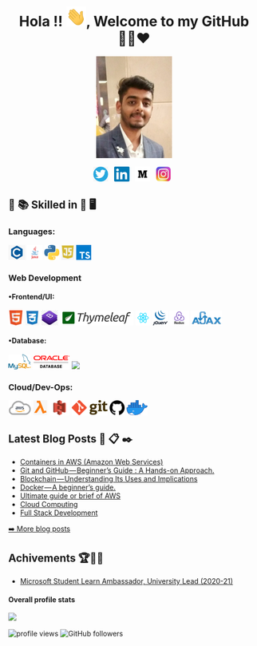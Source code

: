 <!-- ### Hi there 👋
**Aman1905/Aman1905** is a ✨ _special_ ✨ repository because its `README.md` (this file) appears on your GitHub profile.
Here are some ideas to get you started:
- 🔭 I’m currently working on ...
- 🌱 I’m currently learning ...
- 👯 I’m looking to collaborate on ...
- 🤔 I’m looking for help with ...
- 💬 Ask me about ...
- 📫 How to reach me: ...
- 😄 Pronouns: ...
- ⚡ Fun fact: ...
-->


<h1 align="center">Hola !! <img src="https://raw.githubusercontent.com/Aman1905/Aman1905/master/Hi.gif" width="40px" />, Welcome to my GitHub 👨‍💻❤️</h1>
  
<!--
[![HitCount](http://hits.dwyl.com/Aman1905/Aman1905.svg)](http://hits.dwyl.com/Aman1905/Aman1905)
<b>- Platform:</b>
# Hi, I'm Soumyadip 👋:man_technologist:
<code><img height="30" src="https://raw.githubusercontent.com/github/explore/80688e429a7d4ef2fca1e82350fe8e3517d3494d/topics/docker/docker.png"></code>
<code><img height="30" src="https://raw.githubusercontent.com/github/explore/80688e429a7d4ef2fca1e82350fe8e3517d3494d/topics/vagrant/vagrant.png"></code>
<code><img height="30" src="https://raw.githubusercontent.com/github/explore/80688e429a7d4ef2fca1e82350fe8e3517d3494d/topics/kubernetes/kubernetes.png"></code>
<code><img height="30" src="https://raw.githubusercontent.com/github/explore/80688e429a7d4ef2fca1e82350fe8e3517d3494d/topics/maven/maven.png"></code>
### Platform
<code><img src="https://raw.githubusercontent.com/Aman1905/Aman1905/master/img/platform/linux.png" height="30"></code>
<code><img src="https://raw.githubusercontent.com/Aman1905/Aman1905/master/img/platform/windows.jpg" height="30"></code>
<img src="https://gpvc.arturio.dev/Aman1905" alt="profile views"/> (https://visitor-badge.glitch.me/badge?page_id=Aman1905.Aman1905 --->

<p align="center">
<img src="https://raw.githubusercontent.com/Aman1905/Aman1905/master/frame.jpg" height="60%" width="30%"></p>
<p align="center">
<a href="https://twitter.com/iam_chopra_aman?s=09"><img height="30" src="https://raw.githubusercontent.com/Aman1905/Aman1905/master/img/social/t.png"></a>&nbsp;&nbsp;
<a href="https://www.linkedin.com/in/aman-chopra-375a81171"><img height="30" src="https://raw.githubusercontent.com/Aman1905/Aman1905/master/img/social/l.png"></a>&nbsp;&nbsp;
<a href="https://medium.com/@amanchopra.atg"><img height="30" src="https://raw.githubusercontent.com/Aman1905/Aman1905/master/img/social/m.png"></a>&nbsp;&nbsp;
<a href="https://instagram.com/chopra_aman1905"><img height="30" src="https://raw.githubusercontent.com/Aman1905/Aman1905/master/img/social/i.jpg"></a>&nbsp;&nbsp;
</p>
  


## :open_book: :books: Skilled in :closed_book: :desktop_computer:


### Languages:
<code><img src="https://raw.githubusercontent.com/Aman1905/Aman1905/master/img/pl/c.png" height="30"></code>
<code><img src="https://raw.githubusercontent.com/Aman1905/Aman1905/master/img/pl/java.png" height="30"></code>
<code><img src="https://raw.githubusercontent.com/Aman1905/Aman1905/master/img/pl/python.png" height="30"></code>
<code><img src="https://raw.githubusercontent.com/Aman1905/Aman1905/master/img/pl/js.png" height="30"></code>
<code><img src="https://raw.githubusercontent.com/Aman1905/Aman1905/master/img/pl/ts.png" height="30"></code>

### Web Development

#### •Frontend/UI:
<code><img src="https://raw.githubusercontent.com/Aman1905/Aman1905/master/img/web/ui/html.png" height="30"></code>
<code><img src="https://raw.githubusercontent.com/Aman1905/Aman1905/master/img/web/ui/css.png" height="30"></code>
<code><img src="https://raw.githubusercontent.com/Aman1905/Aman1905/master/img/web/ui/bt.jpg" height="30"></code>
<code><img src="https://raw.githubusercontent.com/Aman1905/Aman1905/master/img/web/ui/thymeleaf.png" height="30"></code>
<code><img src="https://raw.githubusercontent.com/Aman1905/Aman1905/master/img/web/ui/react.png" height="30"></code>
<code><img src="https://raw.githubusercontent.com/Aman1905/Aman1905/master/img/web/ui/jq.jpg" height="30"></code>
<code><img src="https://raw.githubusercontent.com/Aman1905/Aman1905/master/img/web/ui/redux.png" height="30"></code>
<code><img src="https://raw.githubusercontent.com/Aman1905/Aman1905/master/img/web/ui/ajax.png" height="30"></code>

#### •Database:
<code><img src="https://raw.githubusercontent.com/Aman1905/Aman1905/master/img/db/mysql1.png" height="30"></code>
<code><img src="https://raw.githubusercontent.com/Aman1905/Aman1905/master/img/db/oracle.png" height="30"></code>
<code><img src="https://raw.githubusercontent.com/Aman1905/Aman1905/master/img/db/mongo.png" height="30"></code>

### Cloud/Dev-Ops:
<code><img src="https://raw.githubusercontent.com/Aman1905/Aman1905/master/img/cloud/aws.png" height="30"></code>
<code><img src="https://raw.githubusercontent.com/Aman1905/Aman1905/master/img/cloud/lambda.png" height="30"></code>
<code><img src="https://raw.githubusercontent.com/Aman1905/Aman1905/master/img/cloud/s3.png" height="30"></code>
<code><img src="https://raw.githubusercontent.com/Aman1905/Aman1905/master/img/cloud/git.png" height="30"></code>
<code><img src="https://raw.githubusercontent.com/Aman1905/Aman1905/master/img/cloud/github.png" height="30"></code>
<code><img src="https://raw.githubusercontent.com/Aman1905/Aman1905/master/img/cloud/docker.png" height="30"></code>

<!--
<h3>Most Popular Open-Source Repositories🔺👑</h3>
<table>
  <thead align="center">
    <tr border: none;>
      <td><b>🎁 Projects</b></td>
      <td><b>⭐ Stars</b></td>
      <td><b>📚 Forks</b></td>
	 <td><b>🛎 Issues</b></td>
    </tr>
  </thead>
  <tbody>
  <tr>
	    <td><a href="https://github.com/Aman1905/Java-JavaFx-Swing-Projects-Desktop-Application-GUI-Software"><b>Java-JavaFx-Swing Projects</b></a></td>
      <td><img alt="Stars" src="https://img.shields.io/github/stars/Aman1905/Java-JavaFx-Swing-Projects-Desktop-Application-GUI-Software?style=flat-round&labelColor=343b41"/></td>
      <td><img alt="Forks" src="https://img.shields.io/github/forks/Aman1905/Java-JavaFx-Swing-Projects-Desktop-Application-GUI-Software?style=flat-round&labelColor=343b41"/></td>
      <td><img alt="Issues" src="https://img.shields.io/github/issues/Aman1905/Java-JavaFx-Swing-Projects-Desktop-Application-GUI-Software?style=flat-round&labelColor=343b41"/></td>
     </tr>
	 <tr>
	    <td><a href="https://github.com/Aman1905/Introduction-to-Python"><b>Introduction to Python</b></a></td>
      <td><img alt="Stars" src="https://img.shields.io/github/stars/Aman1905/Introduction-to-Python?style=flat-round&labelColor=343b41"/></td>
      <td><img alt="Forks" src="https://img.shields.io/github/forks/Aman1905/Introduction-to-Python?style=flat-round&labelColor=343b41"/></td>
 <td><img alt="Issues" src="https://img.shields.io/github/issues/Aman1905/Introduction-to-Python?style=flat-round&labelColor=343b41"/></td>    </tr>
	  	 <tr>
	    <td><a href="https://github.com/Aman1905/Object-Oriented-Programming-Using-Python"><b>Object Oriented Programming</b></a></td>
      <td><img alt="Stars" src="https://img.shields.io/github/stars/Aman1905/Object-Oriented-Programming-Using-Python?style=flat-round&labelColor=343b41"/></td>
      <td><img alt="Forks" src="https://img.shields.io/github/forks/Aman1905/Object-Oriented-Programming-Using-Python?style=flat-round&labelColor=343b41"/></td>
 <td><img alt="Issues" src="https://img.shields.io/github/issues/Aman1905/Object-Oriented-Programming-Using-Python?style=flat-round&labelColor=343b41"/></td>    </tr>
 <tr>
	  <tr>
	    <td><a href="https://github.com/Aman1905/Data-Structure-and-Algorithm-Using-Python"><b>Data Structrue</b></a></td>
      <td><img alt="Stars" src="https://img.shields.io/github/stars/Aman1905/Data-Structure-and-Algorithm-Using-Python?style=flat-round&labelColor=343b41"/></td>
      <td><img alt="Forks" src="https://img.shields.io/github/forks/Aman1905/Data-Structure-and-Algorithm-Using-Python?style=flat-round&labelColor=343b41"/></td>
 <td><img alt="Issues" src="https://img.shields.io/github/issues/Aman1905/Data-Structure-and-Algorithm-Using-Python?style=flat-round&labelColor=343b41"/></td>    </tr>
 	  <tr>
	    <td><a href="https://github.com/Aman1905/Console-Based-Projects-C"><b>Console Based Project C</b></a></td>
      <td><img alt="Stars" src="https://img.shields.io/github/stars/Aman1905/Console-Based-Projects-C?style=flat-round&labelColor=343b41"/></td>
      <td><img alt="Forks" src="https://img.shields.io/github/forks/Aman1905/Console-Based-Projects-C?style=flat-round&labelColor=343b41"/></td>
 <td><img alt="Issues" src="https://img.shields.io/github/issues/Aman1905/Console-Based-Projects-C?style=flat-round&labelColor=343b41"/></td>    </tr>
 		 <tr>
	    <td><a href="https://github.com/Aman1905/E-Medical-System-Web-Project-Using-Spring-Boot-Security-JPA-Rest-Thymeleaf-HQL"><b>E Medical System-Spring Boot</b></a></td>
      <td><img alt="Stars" src="https://img.shields.io/github/stars/Aman1905/E-Medical-System-Web-Project-Using-Spring-Boot-Security-JPA-Rest-Thymeleaf-HQL?style=flat-round&labelColor=343b41"/></td>
      <td><img alt="Forks" src="https://img.shields.io/github/forks/Aman1905/E-Medical-System-Web-Project-Using-Spring-Boot-Security-JPA-Rest-Thymeleaf-HQL?style=flat-round&labelColor=343b41"/></td>
 <td><img alt="Issues" src="https://img.shields.io/github/issues/Aman1905/E-Medical-System-Web-Project-Using-Spring-Boot-Security-JPA-Rest-Thymeleaf-HQL?style=flat-round&labelColor=343b41"/></td>    </tr>
	   <tr>
	    <td><a href="https://github.com/Aman1905/DBJ.jar"><b>DBJ.jar Library</b></a></td>
      <td><img alt="Stars" src="https://img.shields.io/github/stars/Aman1905/DBJ.jar?style=flat-round&labelColor=343b41"/></td>
      <td><img alt="Forks" src="https://img.shields.io/github/forks/Aman1905/DBJ.jar?style=flat-round&labelColor=343b41"/></td>
 <td><img alt="Issues" src="https://img.shields.io/github/issues/Aman1905/DBJ.jar?style=flat-round&labelColor=343b41"/></td>    </tr>

 
 
  </tbody>	 
</table>
-->

## Latest Blog Posts :speech_balloon: :clipboard: :black_nib:
  <ul>
   <li><a href="https://medium.com/nerd-for-tech/containers-in-aws-amazon-web-services-fcc329342135" />Containers in AWS (Amazon Web Services) </a></li>
   <li><a href="https://medium.com/nerd-for-tech/git-and-github-beginners-guide-a-hands-on-approach-e97e9489a017" />Git and GitHub — Beginner’s Guide : A Hands-on Approach.</a></li>
    <li><a href="https://medium.com/nerd-for-tech/blockchain-understanding-its-uses-and-implications-162b6d1cffd5" />Blockchain — Understanding Its Uses and Implications </a></li>
    <li><a href="https://amanchopra-atg.medium.com/docker-a-beginners-guide-338f20f5f113" />Docker — A beginner’s guide.</a></li>
   <li><a href="https://medium.com/@amanchopra.atg/aws-amazon-web-services-41fc7e59fc27" /> Ultimate guide or brief of AWS </a></li>
   <li><a href="https://ac1905.blogspot.com/2020/05/cloud-computing.html" />Cloud Computing</a></li>
   <li><a href="https://ac1905.blogspot.com/2020/05/full-stack-development-development-of.html" />Full Stack Development</a></li>
  </ul>
<p><a href="https://medium.com/@amanchopra.atg">➡️ More blog posts</a></p>

## Achivements 🏆🏅🎉
  <ul>

  <li><a href="#" />Microsoft Student Learn Ambassador, University Lead (2020-21)</a></li>
  
  </ul>

#### Overall profile stats


![](https://github-readme-stats.vercel.app/api?username=Aman1905&count_private=true&theme=merko&show_icons=true&hide=prs)

<img src="https://gpvc.arturio.dev/Aman1905" alt="profile views"/>  <img alt="GitHub followers" src="https://img.shields.io/github/followers/Aman1905?style=social"/> 
<!-- 
<a href="https://app.codiga.io/public/user/github/Aman1905">
   <img src="https://api.codiga.io/public/badge/user/github/Aman1905?style=light" alt="codiga badge" />
</a> -->

<!--- 
<p   align="center" >
<a href="https://www.buymeacoffee.com/soumyadip" target="_blank"><img src="https://www.buymeacoffee.com/assets/img/custom_images/orange_img.png" alt="Buy Me A Coffee" style="height: 41px !important;width: 174px !important;box-shadow: 0px 3px 2px 0px rgba(190, 190, 190, 0.5) !important;-webkit-box-shadow: 0px 3px 2px 0px rgba(190, 190, 190, 0.5) !important;" ></a></p>--->
